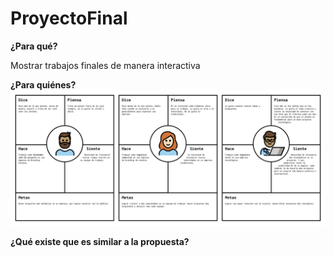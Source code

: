 # ProyectoFinal
**¿Para qué?** 

Mostrar trabajos finales de manera interactiva

**¿Para quiénes?**
![arquetipos](readme/Arquetipos.png)

**¿Qué existe que es similar a la propuesta?**
